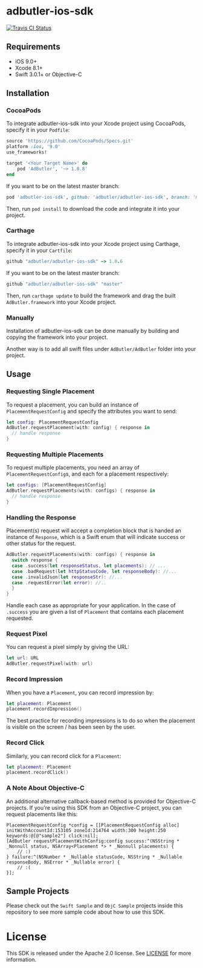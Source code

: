 # adbutler-ios-sdk

[![Travis CI Status](https://api.travis-ci.org/adbutler/adbutler-ios-sdk.svg?branch=master)](https://travis-ci.org/adbutler/adbutler-ios-sdk)

## Requirements

- iOS 9.0+
- Xcode 8.1+
- Swift 3.0.1+ or Objective-C

## Installation

### CocoaPods

To integrate adbutler-ios-sdk into your Xcode project using CocoaPods, specify it in your `Podfile`:

```ruby
source 'https://github.com/CocoaPods/Specs.git'
platform :ios, '9.0'
use_frameworks!

target '<Your Target Name>' do
    pod 'AdButler', '~> 1.0.8'
end
```

If you want to be on the latest master branch:

```ruby
pod 'adbutler-ios-sdk', github: 'adbutler/adbutler-ios-sdk', branch: 'master'
```

Then, run `pod install` to download the code and integrate it into your project.

### Carthage

To integrate adbutler-ios-sdk into your Xcode project using Carthage, specify it in your `Cartfile`:

```ruby
github "adbutler/adbutler-ios-sdk" ~> 1.0.6
```

If you want to be on the latest master branch:

```ruby
github "adbutler/adbutler-ios-sdk" "master"
```

Then, run `carthage update` to build the framework and drag the built `AdButler.framework` into your Xcode project.

### Manually

Installation of adbutler-ios-sdk can be done manually by building and copying the framework into your project.

Another way is to add all swift files under `AdButler/AdButler` folder into your project.

## Usage

### Requesting Single Placement

To request a placement, you can build an instance of `PlacementRequestConfig` and specify the attributes you want to send:

```swift
let config: PlacementRequestConfig
AdButler.requestPlacement(with: config) { response in
  // handle response
}
```

### Requesting Multiple Placements

To request multiple placements, you need an array of `PlacementRequestConfig`s, and each for a placement respectively:

```swift
let configs: [PlacementRequestConfig]
AdButler.requestPlacements(with: configs) { response in
  // handle response
}
```

### Handling the Response

Placement(s) request will accept a completion block that is handed an instance of `Response`,
which is a Swift enum that will indicate success or other status for the request.

```swift
AdButler.requestPlacements(with: configs) { response in
  switch response {
  case .success(let responseStatus, let placements): // ...
  case .badRequest(let httpStatusCode, let responseBody): //...
  case .invalidJson(let responseStr): //...
  case .requestError(let error): //..
  }
}
```

Handle each case as appropriate for your application. In the case of `.success` you are given a list of `Placement`
that contains each placement requested.

### Request Pixel

You can request a pixel simply by giving the URL:

```swift
let url: URL
AdButler.requestPixel(with: url)
```

### Record Impression

When you have a `Placement`, you can record impression by:

```swift
let placement: Placement
placement.recordImpression()
```

The best practice for recording impressions is to do so when the placement is visible on the screen / has been seen by the user.

### Record Click

Similarly, you can record click for a `Placement`:

```swift
let placement: Placement
placement.recordClick()
```

### A Note About Objective-C

An additional alternative callback-based method is provided for Objective-C projects.
If you're using this SDK from an Objective-C project, you can request placements like this:

```objc
PlacementRequestConfig *config = [[PlacementRequestConfig alloc] initWithAccountId:153105 zoneId:214764 width:300 height:250 keywords:@[@"sample2"] click:nil];
[AdButler requestPlacementWithConfig:config success:^(NSString * _Nonnull status, NSArray<Placement *> * _Nonnull placements) {
    // :)
} failure:^(NSNumber * _Nullable statusCode, NSString * _Nullable responseBody, NSError * _Nullable error) {
    // :(
}];
```

## Sample Projects

Please check out the `Swift Sample` and `ObjC Sample` projects inside this repository to see more sample code about how to use this SDK.

# License

This SDK is released under the Apache 2.0 license. See [LICENSE](https://github.com/adbutler/adbutler-ios-sdk/tree/master/LICENSE) for more information.
